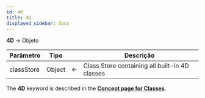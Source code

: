 ```yaml
---
id: 4d
title: 4D
displayed_sidebar: docs
---
```


**4D** -> Objeto

| Parâmetro  | Tipo   |                             | Descrição                                      |
| ---------- | ------ | --------------------------- | ---------------------------------------------- |
| classStore | Object | <- | Class Store containing all built-in 4D classes |

The **4D** keyword is described in the [**Concept page for Classes**](../Concepts/classes.md#4d).
